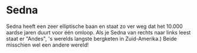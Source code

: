 # Sedna

Sedna heeft een zeer elliptische baan en staat zo ver weg dat het 10.000 aardse
jaren duurt voor één omloop. Als je Sedna van rechts naar links leest staat er
"Andes", 's werelds langste bergketen in Zuid-Amerika.) Beide misschien wel een
andere wereld!
